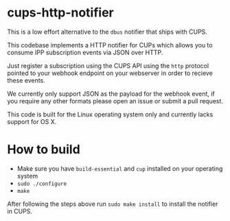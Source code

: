 # cups-http-notifier

This is a low effort alternative to the `dbus` notifier that ships with CUPS.

This codebase implements a HTTP notifier for CUPs which allows you to consume IPP subscription events
via JSON over HTTP.

Just register a subscription using the CUPS API using the `http` protocol pointed to your webhook
endpoint on your webserver in order to recieve these events.

We currently only support JSON as the payload for the webhook event, if you require any other formats
please open an issue or submit a pull request.

This code is built for the Linux operating system only and currently lacks support for OS X.

# How to build

- Make sure you have `build-essential` and `cup` installed on your operating system
- `sudo ./configure`
- `make`

After following the steps above run `sudo make install` to install the notifier in CUPS.
